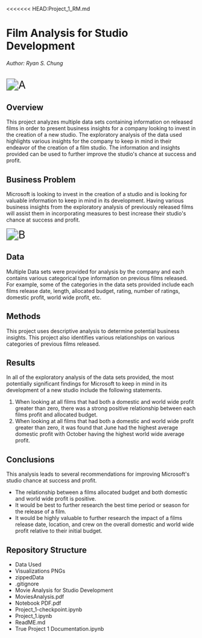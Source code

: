 <<<<<<< HEAD:Project_1_RM.md
# Film Analysis for Studio Development

###### Author: Ryan S. Chung

<img src="C:\Users\rychu\Documents\Flatiron\Phase-1-Project-Docs\Visualization PNGs\A.jpg" alt="A" style="zoom:200%;" />

## Overview

This project analyzes multiple data sets containing information on released films in order to present business insights for a company looking to invest in the creation of a new studio.  The exploratory analysis of the data used highlights various insights for the company to keep in mind in their endeavor of the creation of a film studio.  The information and insights provided can be used to further improve the studio's chance at success and profit.

## Business Problem

Microsoft is looking to invest in the creation of a studio and is looking for valuable information to keep in mind in its development.  Having various business insights from the exploratory analysis of previously released films will assist them in incorporating measures to best increase their studio's chance at success and profit.

<img src="C:\Users\rychu\Documents\Flatiron\Phase-1-Project-Docs\Visualization PNGs\B.jpeg" alt="B" style="zoom:200%;" />

## Data

Multiple Data sets were provided for analysis by the company and each contains various categorical type information on previous films released.  For example, some of the categories in the data sets provided include each films release date, length, allocated budget, rating, number of ratings, domestic profit, world wide profit, etc.

## Methods

This project uses descriptive analysis to determine potential business insights.  This project also identifies various relationships on various categories of previous films released.

## Results

In all of the exploratory analysis of the data sets provided, the most potentially significant findings for Microsoft to keep in mind in its development of a new studio include the following statements.

1. When looking at all films that had both a domestic and world wide profit greater than zero, there was a strong positive relationship between each films profit and allocated budget.
2. When looking at all films that had both a domestic and world wide profit greater than zero, it was found that June had the highest average domestic profit with October having the highest world wide average profit.

## Conclusions

This analysis leads to several recommendations for improving Microsoft's studio chance at success and profit.

- The relationship between a films allocated budget and both domestic and world wide profit is positive.
- It would be best to further research the best time period or season for the release of a film.
- It would be highly valuable to further research the impact of a films release date, location, and crew on the overall domestic and world wide profit relative to their initial budget.

## Repository Structure

- Data Used
- Visualizations PNGs
- zippedData
- .gitignore
- Movie Analysis for Studio Development
- MoviesAnalysis.pdf
- Notebook PDF.pdf
- Project_1-checkpoint.ipynb
- Project_1.ipynb
- ReadME.md
- True Project 1 Documentation.ipynb
